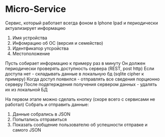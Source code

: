 # Micro-Service

Cервис, который работает всегда фоном в Iphone Ipad и периодически актуализирует информацию
1. Имя устройства
2. Инфомрацию об ОС (версия и семейство)
3. Идентфикатор утсройства
4. Местоположение

Пусть собирает информацию к примеру раз в минуту
Он должен периодически проверять доступность сервера (REST, post http)
Если доступа нет - складывать данные в локальную бд (sqlite cipher к примеру)
Когда доступ появился - отправлять все сведения порционно серверу
После подвтерждения получения сервером данных - удалять их из локальной БД

На первом этапе можно сделать кнопку (скоре всего с сервисами не работал)
Собрать и отправить данные:
1. Данные собрались в JSON
2. Попытались отправиться
3. Показать сообщение пользователю об успешности отправке и самого JSON
